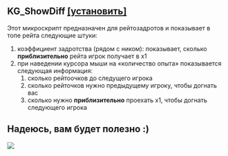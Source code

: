 KG_ShowDiff [[установить]](../../../raw/main/KG_ShowDiff.user.js)
-

Этот микроскрипт предназначен для рейтозадротов и показывает в топе рейта следующие штуки:
1. коэффициент задротства (рядом с ником): показывает, сколько **приблизительно** рейта игрок получает в х1
1. при наведении курсора мыши на «количество опыта» показывается следующая информация: 
   1. сколько рейтоочков до следущего игрока
   1. сколько рейточков нужно предыдущему игроку, чтобы догнать вас
   1. сколько нужно **приблизительно** проехать х1, чтобы догнать следующего игрока

Надеюсь, вам будет полезно :)
-

![](https://i.imgur.com/w7OLAvP.png)

